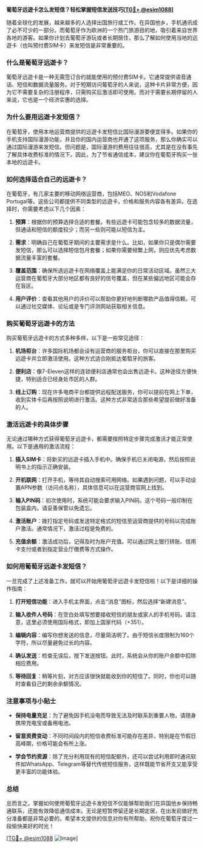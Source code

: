 **葡萄牙远遊卡怎么发短信？轻松掌握短信发送技巧[[TG💪+ @esim1088](https://t.me/s/esim1088)]**

随着全球化的发展，越来越多的人选择出国旅行或工作。在异国他乡，手机通讯成了必不可少的一部分。而葡萄牙作为欧洲的一个热门旅游目的地，吸引着来自世界各地的游客。如果你计划去葡萄牙游玩或者长期居住，那么了解如何使用当地的远遊卡（也叫预付费SIM卡）来发短信是非常重要的。

### **什么是葡萄牙远遊卡？**

葡萄牙远遊卡是一种无需签订合约就能使用的预付费SIM卡。它通常提供语音通话、短信和数据流量服务。对于短期访问葡萄牙的人来说，这种卡片非常方便，因为它不需要复杂的注册程序，只需购买后激活即可使用。而对于需要长期停留的人来说，它也是一个经济实惠的选择。

### **为什么要用远遊卡发短信？**

在葡萄牙，使用本地运营商提供的远遊卡发短信比国际漫游要便宜得多。如果你的手机支持国际漫游功能，并且你的国内运营商也开通了这项服务，那么你确实可以通过国际漫游来发短信。但问题是，国际漫游的费用往往很高，尤其是在没有事先了解具体收费标准的情况下。因此，为了节省通信成本，建议你在葡萄牙购买一张本地的远遊卡。

### **如何选择适合自己的远遊卡？**

在葡萄牙，有几家主要的移动网络运营商，包括MEO、NOS和Vodafone Portugal等。这些公司都提供不同类型的远遊卡，价格和服务内容各有差异。在选择时，你需要考虑以下几个因素：

1. **预算**：根据你的预算选择合适的套餐。有些远遊卡可能包含较多的数据流量，但通话和短信的额度较少；而另一些则可能以短信为主。
   
2. **需求**：明确自己在葡萄牙期间的主要需求是什么。比如，如果你只是偶尔需要发短信，那么可以选择短信包月套餐；如果你需要频繁上网，则应优先考虑数据流量丰富的套餐。

3. **覆盖范围**：确保所选远遊卡在网络覆盖上能满足你的日常活动区域。虽然三大运营商在葡萄牙大部分地区都有良好的信号覆盖，但在某些偏远地区可能会存在盲区。

4. **用户评价**：查看其他用户的评价可以帮助你更好地判断哪款产品值得信赖。可以通过社交媒体、论坛或是专门评测网站获取相关信息。

### **购买葡萄牙远遊卡的方法**

购买葡萄牙远遊卡的方式多种多样，以下是一些常见途径：

1. **机场柜台**：许多国际机场都会设有运营商的服务柜台，你可以直接在那里购买远遊卡并立即激活使用。这种方式适合刚抵达葡萄牙的旅客。

2. **便利店**：像7-Eleven这样的连锁便利店通常也会出售远遊卡。这种途径方便快捷，特别适合已经身处市区的人群。

3. **线上订购**：现在许多电商平台都提供远程配送服务，你可以提前在网上下单，收到实体卡后再按照说明进行激活。这种方式非常适合那些希望提前做好准备的人。

### **激活远遊卡的具体步骤**

无论通过哪种方式获得葡萄牙远遊卡，都需要按照特定步骤完成激活才能正常使用。以下是通用的激活流程：

1. **插入SIM卡**：将新买的远遊卡插入手机中。确保手机已关闭电源，然后按照说明书上的指示正确安装。

2. **开机联网**：打开手机，等待其自动搜索可用网络。如果遇到问题，可以手动设置APN参数（访问点名称），具体信息可以在运营商官网上找到。

3. **输入PIN码**：初次使用时，系统可能会要求输入PIN码。这个号码一般印制在包装盒内，请妥善保管以免遗忘。

4. **激活账户**：拨打指定号码或发送特定格式的短信至运营商提供的号码以完成账户激活。通常情况下，激活过程是免费的。

5. **充值余额**：激活成功后，记得及时为账户充值。可以通过网上银行转账、信用卡支付或者到指定营业厅缴费等方式操作。

### **如何用葡萄牙远遊卡发短信？**

一旦完成了上述准备工作，就可以开始用葡萄牙远遊卡发短信啦！以下是详细的操作指南：

1. **打开短信功能**：进入手机主界面，点击“消息”图标，然后选择“新建消息”。

2. **输入收件人号码**：在空白处填写想要接收短信的朋友或家人的手机号码。请注意，这里必须使用国际格式，即加上国家代码（+351）。

3. **编辑内容**：编写你想发送的信息，尽量简洁明了。由于短信长度限制为160个字符，所以尽量避免过长的内容。

4. **确认发送**：检查无误后，按下发送按钮。此时，系统会从你的账户余额中扣除相应费用。

5. **等待回复**：稍等片刻，对方应该很快就能收到你的短信了。同时，你也可以随时查看自己的剩余余额情况。

### **注意事项与小贴士**

- **保持电量充足**：为了避免因手机没电而导致无法及时联系到重要人物，请随身携带充电宝或备用电池。
  
- **留意资费变动**：不同时间段内的短信收费标准可能存在差异，特别是在节假日高峰期，价格可能会有所上涨。

- **学会节约资源**：除了充分利用现有的短信配额外，还可以尝试利用即时通讯软件如WhatsApp、Telegram等替代传统短信服务，这样既能节省开支又能享受更丰富的功能体验。

### **总结**

总而言之，掌握如何使用葡萄牙远遊卡发短信不仅能够帮助我们在异国他乡保持畅通联系，还能有效降低通信成本。无论是短暂停留还是长期定居，在出发前做好充分准备都是非常必要的。希望本文提供的信息对你有所帮助，祝你在葡萄牙度过一段愉快美好的时光！

[[TG💪+ @esim1088](https://t.me/s/esim1088) ![Image](https://i.postimg.cc/4NQfJmqS/Snipaste-2025-05-13-00-14-12.png)]